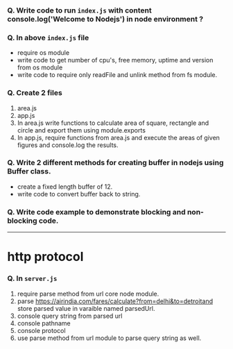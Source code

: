 ### Q. Write code to run `index.js` with content console.log('Welcome to Nodejs') in node environment ?

### Q. In above `index.js` file

- require os module
- write code to get number of cpu's, free memory, uptime and version from os module
- write code to require only readFile and unlink method from fs module.

### Q. Create 2 files

1. area.js
2. app.js
3. In area.js write functions to calculate area of square, rectangle and circle and export them using module.exports
4. In app.js, require functions from area.js and execute the areas of given figures and console.log the results.

### Q. Write 2 different methods for creating buffer in nodejs using Buffer class.

- create a fixed length buffer of 12.
- write code to convert buffer back to string.

### Q. Write code example to demonstrate blocking and non-blocking code.

---

# http protocol

### Q. In `server.js`

1. require parse method from url core node module.
2. parse https://airindia.com/fares/calculate?from=delhi&to=detroitand store parsed value in varaible named parsedUrl.
3. console query string from parsed url
4. console pathname
5. console protocol
6. use parse method from url module to parse query string as well.
